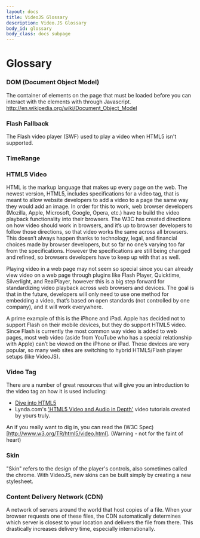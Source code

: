 ```yaml
---
layout: docs
title: VideoJS Glossary
description: Video.JS Glossary
body_id: glossary
body_class: docs subpage
---
```



Glossary
========

### DOM (Document Object Model)
The container of elements on the page that must be loaded before you can interact with the elements with through Javascript.
http://en.wikipedia.org/wiki/Document_Object_Model

### Flash Fallback
The Flash video player (SWF) used to play a video when HTML5 isn't supported.

<a name="timerange"></a>
### TimeRange

<a name="html5-video"></a>
### HTML5 Video
HTML is the markup language that makes up every page on the web. The newest version, HTML5, includes specifications for a video tag, that is meant to allow website developers to add a video to a page the same way they would add an image. In order for this to work, web browser developers (Mozilla, Apple, Microsoft, Google, Opera, etc.) have to build the video playback functionality into their browsers. The W3C has created directions on how video should work in browsers, and it’s up to browser developers to follow those directions, so that video works the same across all browsers. This doesn’t always happen thanks to technology, legal, and financial choices made by browser developers, but so far no one’s varying too far from the specifications. However the specifications are still being changed and refined, so browsers developers have to keep up with that as well.

Playing video in a web page may not seem so special since you can already view video on a web page through plugins like Flash Player, Quicktime, Silverlight, and RealPlayer, however this is a big step forward for standardizing video playback across web browsers and devices. The goal is that in the future, developers will only need to use one method for embedding a video, that’s based on open standards (not controlled by one company), and it will work everywhere.

A prime example of this is the iPhone and iPad. Apple has decided not to support Flash on their mobile devices, but they do support HTML5 video. Since Flash is currently the most common way video is added to web pages, most web video (aside from YouTube who has a special relationship with Apple) can’t be viewed on the iPhone or iPad. These devices are very popular, so many web sites are switching to hybrid HTML5/Flash player setups (like VideoJS).

<a name="video-tag"></a>
### Video Tag
There are a number of great resources that will give you an introduction to the video tag an how it is used including:

  - [Dive into HTML5](http://diveintohtml5.org/video.html)
  - Lynda.com's ['HTML5 Video and Audio in Depth'](http://www.lynda.com/HTML-5-tutorials/HTML5-Video-and-Audio-in-Depth/80781-2.html) video tutorials created by yours truly.

An if you really want to dig in, you can read the (W3C Spec)[http://www.w3.org/TR/html5/video.html]. (Warning - not for the faint of heart)


<a name="skin"></a>
### Skin
"Skin" refers to the design of the player's controls, also sometimes called the chrome. With VideoJS, new skins can be built simply by creating a new stylesheet.

<a name="cdn"></a>
### Content Delivery Network (CDN)
A network of servers around the world that host copies of a file. When your browser requests one of these files, the CDN automatically determines which server is closest to your location and delivers the file from there. This drastically increases delivery time, especially internationally.
